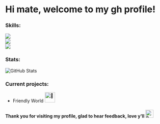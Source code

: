 # Hi mate, welcome to my gh profile!

### Skills:
<p align="flex-end"> 
  <a href="https://skillicons.dev">
    <img src="https://skillicons.dev/icons?i=java,spring,maven,postgres,linux,angular,arch,figma,hibernate"/></br>
    <img src="https://skillicons.dev/icons?i=sqlite,bootstrap,javascript,ts,nginx,git,c,postman,docker" /></br>
    <img src="https://skillicons.dev/icons?i=dart,flutter,kotlin,py,gradle,react,tailwind,redis,githubactions" />
  

  </a>
</p>

### Stats:

![GitHub Stats](https://github-readme-streak-stats.herokuapp.com/?user=shaldonchik&theme=highcontrast&border_radius=8&hide_border=true)

### Current projects:

* Friendly World <picture>
  <source srcset="https://fonts.gstatic.com/s/e/notoemoji/latest/1f331/512.webp" type="image/webp">
  <img src="https://fonts.gstatic.com/s/e/notoemoji/latest/1f331/512.gif" alt="🌱" width="32" height="32">
</picture>

#### Thank you for visiting my profile, glad to hear feedback, love y'll <img src="https://raw.githubusercontent.com/Tarikul-Islam-Anik/Animated-Fluent-Emojis/master/Emojis/Travel%20and%20places/Rocket.png" alt="Rocket" width="25" height="25" />
